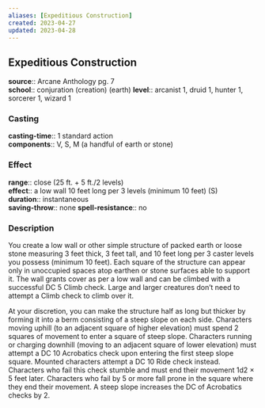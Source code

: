 ```yaml
---
aliases: [Expeditious Construction]
created: 2023-04-27
updated: 2023-04-28
---
```


## Expeditious Construction

**source**:: Arcane Anthology pg. 7  
**school**:: conjuration (creation) (earth)
**level**:: arcanist 1, druid 1, hunter 1, sorcerer 1, wizard 1

### Casting

**casting-time**:: 1 standard action  
**components**:: V, S, M (a handful of earth or stone)

### Effect

**range**:: close (25 ft. + 5 ft./2 levels)  
**effect**:: a low wall 10 feet long per 3 levels (minimum 10 feet) (S)  
**duration**:: instantaneous  
**saving-throw**:: none
**spell-resistance**:: no

### Description

You create a low wall or other simple structure of packed earth or loose stone measuring 3 feet thick, 3 feet tall, and 10 feet long per 3 caster levels you possess (minimum 10 feet). Each square of the structure can appear only in unoccupied spaces atop earthen or stone surfaces able to support it. The wall grants cover as per a low wall and can be climbed with a successful DC 5 Climb check. Large and larger creatures don’t need to attempt a Climb check to climb over it.  
  
At your discretion, you can make the structure half as long but thicker by forming it into a berm consisting of a steep slope on each side. Characters moving uphill (to an adjacent square of higher elevation) must spend 2 squares of movement to enter a square of steep slope. Characters running or charging downhill (moving to an adjacent square of lower elevation) must attempt a DC 10 Acrobatics check upon entering the first steep slope square. Mounted characters attempt a DC 10 Ride check instead. Characters who fail this check stumble and must end their movement 1d2 × 5 feet later. Characters who fail by 5 or more fall prone in the square where they end their movement. A steep slope increases the DC of Acrobatics checks by 2.
